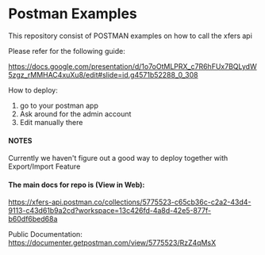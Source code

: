 # Postman Examples
This repository consist of POSTMAN examples on how to call the xfers api

Please refer for the following guide:

https://docs.google.com/presentation/d/1o7oOtMLPRX_c7R6hFUx7BQLydW5zgz_rMMHAC4xuXu8/edit#slide=id.g4571b52288_0_308

How to deploy:
1. go to your postman app
2. Ask around for the admin account
3. Edit manually there

#### NOTES
Currently we haven't figure out a good way to deploy together with Export/Import Feature

#### The main docs for repo is (View in Web):
https://xfers-api.postman.co/collections/5775523-c65cb36c-c2a2-43d4-9113-c43d61b9a2cd?workspace=13c426fd-4a8d-42e5-877f-b60df6bed68a

Public Documentation:
https://documenter.getpostman.com/view/5775523/RzZ4qMsX
